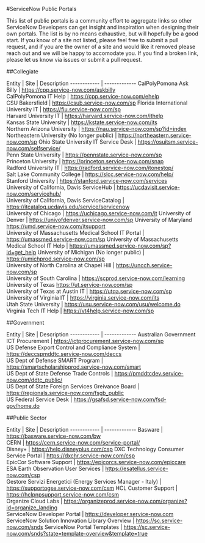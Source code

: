#ServiceNow Public Portals

This list of public portals is a community effort to aggregate links so other ServiceNow Developers can get insight and inspiration when designing their own portals. The list is by no means exhaustive, but will hopefully be a good start. If you know of a site not listed, please feel free to submit a pull request, and if you are the owner of a site and would like it removed please reach out and we will be happy to accomodate you. If you find a broken link, please let us know via issues or submit a pull request. 

##Collegiate

Entity | Site | Description
------------ | -------------
CalPolyPomona Ask Billy	|	https://cpp.service-now.com/askbilly	
CalPolyPomona IT Help	|	https://cpp.service-now.com/ehelp	
CSU Bakersfield	|	https://csub.service-now.com/sp	
Florida International University IT	|	https://fiu.service-now.com/sp	
Harvard University IT	|	https://harvard.service-now.com/ithelp	
Kansas State University	|	https://kstate.service-now.com/its	
Northern Arizona University	|	https://nau.service-now.com/sp?id=index	
Northeastern University (No longer public)	|	https://northeastern.service-now.com/sp	
Ohio State University IT Service Desk	|	https://osuitsm.service-now.com/selfservice/	
Penn State University |	https://pennstate.service-now.com/sp	
Princeton University |	https://princeton.service-now.com/snap	
Radford University IT	|	https://radford.service-now.com/itonestop/	
Salt Lake Community College	|	https://slcc.service-now.com/help/	
Stanford University |	https://stanford.service-now.com/services	
University of California, Davis ServiceHub	|	https://ucdavisit.service-now.com/servicehub/	
University of California, Davis ServiceCatalog	|	https://itcatalog.ucdavis.edu/service/servicenow	
University of Chicago	|	https://uchicago.service-now.com/it	
University of Denver |	https://univofdenver.service-now.com/sp	
University of Maryland	https://umd.service-now.com/itsupport	
University of Massachusetts Medical School IT Portal	|	https://umassmed.service-now.com/sp	
University of Massachusetts Medical School IT Help	|	https://umassmed.service-now.com/sp?id=get_help	
University of Michigan (No longer public)	|	https://umichprod.service-now.com/sp	
University of North Carolina at Chapel Hill |	https://uncch.service-now.com/sp	
University of South Carolina |	https://scprod.service-now.com/learning	
University of Texas	https://ut.service-now.com/sp	
University of Texas at Austin IT	|	https://utqa.service-now.com/sp	
University of Virginia IT	|	https://virginia.service-now.com/its	
Utah State University	|	https://usu.service-now.com/usu/welcome.do	
Virginia Tech IT Help	|	https://vt4help.service-now.com/sp	

##Government

Entity | Site | Description
------------ | -------------
Australian Government ICT Procurement	|	https://ictprocurement.service-now.com/sp	
US Defense Export Control and Compliance System	|	https://deccspmddtc.service-now.com/deccs	
US Dept of Defense SMART Program	|	https://smartscholarshipprod.service-now.com/smart	
US Dept of State Defense Trade Controls	|	https://pmddtcdev.service-now.com/ddtc_public/	
US Dept of State Foreign Services Greivance Board	|	https://regionals.service-now.com/fsgb_public	
US Federal Service Desk	|	https://gsafsd.service-now.com/fsd-gov/home.do	

##Public Sector

Entity | Site | Description
------------ | -------------
Basware	|	https://basware.service-now.com/bw	
CERN |	https://cern.service-now.com/service-portal/	
Disney+ |	https://help.disneyplus.com/csp	
DXC Technology Consumer Service Portal	|	https://dxchr.service-now.com/csp	
EpicCor Software Support |	https://epicorcs.service-now.com/epiccare	
ESA Earth Observation User Services	|	https://esatellus.service-now.com/csp	
Gestore Servizi Energetici (Energy Services Manager - Italy)	|	https://supportogse.service-now.com/csm	
HCL Customer Support	|	https://hclpnpsupport.service-now.com/csm	
Organize Cloud Labs	|	https://organizeprod.service-now.com/organize?id=organize_landing	
ServiceNow Developer Portal	|	https://developer.service-now.com	
ServiceNow Solution Innovation Library Overview	|	https://sc.service-now.com/snds	
ServiceNow Portal Templates	|	https://sc.service-now.com/snds?state=template-overview&template=true	
